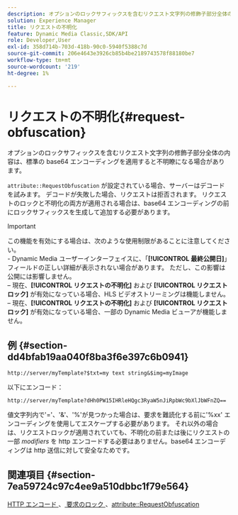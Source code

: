 ```yaml
---
description: オプションのロックサフィックスを含むリクエスト文字列の修飾子部分全体の内容は、標準の base64 エンコーディングを適用すると不明瞭になる場合があります。
solution: Experience Manager
title: リクエストの不明化
feature: Dynamic Media Classic,SDK/API
role: Developer,User
exl-id: 358d714b-703d-418b-90c0-5940f5388c7d
source-git-commit: 206e4643e3926cb85b4be2189743578f88180be7
workflow-type: tm+mt
source-wordcount: '219'
ht-degree: 1%

---
```


# リクエストの不明化{#request-obfuscation}

オプションのロックサフィックスを含むリクエスト文字列の修飾子部分全体の内容は、標準の base64 エンコーディングを適用すると不明瞭になる場合があります。

`attribute::RequestObfuscation` が設定されている場合、サーバーはデコードを試みます。 デコードが失敗した場合、リクエストは拒否されます。 リクエストのロックと不明化の両方が適用される場合は、base64 エンコーディングの前にロックサフィックスを生成して追加する必要があります。

>[!IMPORTANT]
>
>この機能を有効にする場合は、次のような使用制限があることに注意してください。<br>- Dynamic Media ユーザーインターフェイスに、「**[!UICONTROL 最終公開日]**」フィールドの正しい詳細が表示されない場合があります。 ただし、この影響は公開には影響しません。<br> – 現在、**[!UICONTROL リクエストの不明化]** および **[!UICONTROL リクエストロック]** が有効になっている場合、HLS ビデオストリーミングは機能しません。<br> – 現在、**[!UICONTROL リクエストの不明化]** および **[!UICONTROL リクエストロック]** が有効になっている場合、一部の Dynamic Media ビューアが機能しません。

## 例 {#section-dd4bfab19aa040f8ba3f6e397c6b0941}

`http://server/myTemplate?$txt=my text string&$img=myImage`

以下にエンコード：

`http://server/myTemplate?dHh0PW15IHRleHQgc3RyaW5nJiRpbWc9bXlJbWFnZQ==`

値文字列内で&#39;=&#39;、&#39;&amp;&#39;、&#39;%&#39;が見つかった場合は、要求を難読化する前に&#39;%xx&#39; エンコーディングを使用してエスケープする必要があります。 それ以外の場合は、リクエストロックが適用されていても、不明化の前または後にリクエストの一部 *modifiers* を http エンコードする必要はありません。base64 エンコーディングは http 送信に対して安全なためです。

## 関連項目 {#section-7ea59724c97c4ee9a510dbbc1f79e564}

[HTTP エンコード ](../../../../../is-api/http-ref/image-serving-api-ref/c-http-protocol-reference/c-syntax-and-features/r-http-encoding.md#reference-bb34dd13f316462695448acfa8f92df7)、[ 要求のロック ](../../../../../is-api/http-ref/image-serving-api-ref/c-http-protocol-reference/c-syntax-and-features/r-request-locking.md#reference-4177193d20774daab0dbf206a927844c)、[attribute::RequestObfuscation](../../../../../is-api/image-catalog/image-serving-api-ref/c-image-catalog-reference/c-attributes-reference/r-requestobfuscation.md#reference-730a3330253343f893419ebd52baf0bd)
